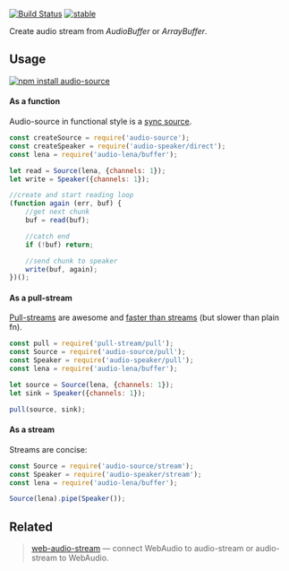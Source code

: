 [![Build Status](https://travis-ci.org/audiojs/audio-source.svg?branch=master)](https://travis-ci.org/audiojs/audio-source) [![stable](http://badges.github.io/stability-badges/dist/stable.svg)](http://github.com/badges/stability-badges)

Create audio stream from _AudioBuffer_ or _ArrayBuffer_.

## Usage

[![npm install audio-source](https://nodei.co/npm/audio-source.png?mini=true)](https://npmjs.org/package/audio-source/)

#### As a function

Audio-source in functional style is a [sync source](https://github.com/audiojs/contributing/wiki/Streams-convention).

```js
const createSource = require('audio-source');
const createSpeaker = require('audio-speaker/direct');
const lena = require('audio-lena/buffer');

let read = Source(lena, {channels: 1});
let write = Speaker({channels: 1});

//create and start reading loop
(function again (err, buf) {
	//get next chunk
	buf = read(buf);

	//catch end
	if (!buf) return;

	//send chunk to speaker
	write(buf, again);
})();
```

#### As a pull-stream

[Pull-streams](https://github.com/pull-stream/pull-stream) are awesome and [faster than streams](https://github.com/dfcreative/stream-contest) (but slower than plain fn).

```js
const pull = require('pull-stream/pull');
const Source = require('audio-source/pull');
const Speaker = require('audio-speaker/pull');
const lena = require('audio-lena/buffer');

let source = Source(lena, {channels: 1});
let sink = Speaker({channels: 1});

pull(source, sink);
```

#### As a stream

Streams are concise:

```js
const Source = require('audio-source/stream');
const Speaker = require('audio-speaker/stream');
const lena = require('audio-lena/buffer');

Source(lena).pipe(Speaker());
```

## Related

> [web-audio-stream](https://github.com/audio-lab/web-audio-stream) — connect WebAudio to audio-stream or audio-stream to WebAudio.
